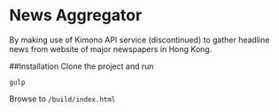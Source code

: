 News Aggregator
===============
By making use of Kimono API service (discontinued) to gather headline news from website of major newspapers in Hong Kong.

##Installation
Clone the project and run
```
gulp
```
Browse to `/build/index.html`